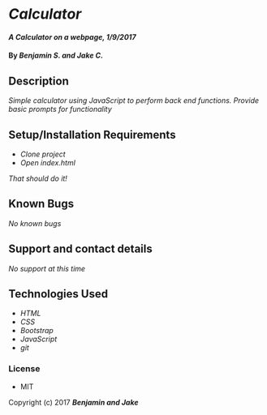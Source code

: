 # _Calculator_

#### _A Calculator on a webpage, 1/9/2017_

#### By _**Benjamin S. and Jake C.**_

## Description

_Simple calculator using JavaScript to perform back end functions.  Provide basic prompts for functionality_

## Setup/Installation Requirements

* _Clone project_
* _Open index.html_

_That should do it!_

## Known Bugs

_No known bugs_

## Support and contact details

_No support at this time_

## Technologies Used

* _HTML_
* _CSS_
* _Bootstrap_
* _JavaScript_
* _git_

### License

* MIT

Copyright (c) 2017 **_Benjamin and Jake_**
